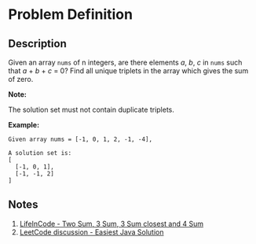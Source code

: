 # Problem Definition

## Description

Given an array `nums` of n integers, are there elements *a*, *b*, *c* in `nums` such that *a* + *b* + *c* = 0? Find all unique triplets in the array which gives the sum of zero.

**Note:**

The solution set must not contain duplicate triplets.

**Example:**

```text
Given array nums = [-1, 0, 1, 2, -1, -4],

A solution set is:
[
  [-1, 0, 1],
  [-1, -1, 2]
]
```

## Notes

1. [LifeInCode - Two Sum, 3 Sum, 3 Sum closest and 4 Sum](http://www.lifeincode.net/programming/leetcode-two-sum-3-sum-3-sum-closest-and-4-sum-java/)
1. [LeetCode discussion - Easiest Java Solution](https://leetcode.com/problems/3sum/discuss/7399/Easiest-Java-Solution)